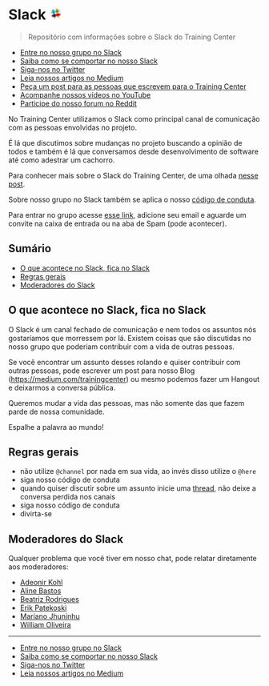 # Slack <a href="https://ctgroups.herokuapp.com/" title="Acesse nosso Slack" target="_blank"><img src="/img/Slack.png" alt="Acesse nosso Slack" width="25px"></a>

> Repositório com informações sobre o Slack do Training Center

<ul>
  <li><a href="https://ctgroups.herokuapp.com/" target="_blank" title="Entre no nosso grupo no Slack">Entre no nosso grupo no Slack</a></li>
  <li><a href="https://medium.com/trainingcenter/como-se-comportar-no-slack-do-training-center-a3715fb7c00f" target="_blank" title="Saiba como se comportar no nosso Slack">Saiba como se comportar no nosso Slack</a></li>
  <li><a href="https://twitter.com/trainingcentr" target="_blank" title="Siga-nos no Twitter">Siga-nos no Twitter</a></li>
  <li><a href="https://medium.com/trainingcenter" target="_blank" title="Leia nossos artigos no Medium">Leia nossos artigos no Medium</a></li>
  <li><a href="bitly.com/quero-post-no-training-center" target="_blank" title="Peça um post para as pessoas que escrevem para o Training Center">Peça um post para as pessoas que escrevem para o Training Center</a></li>
  <li><a href="https://www.youtube.com/c/TrainingCenterChannel" target="_blank" title="Acompanhe nossos vídeos no YouTube">Acompanhe nossos vídeos no YouTube</a></li>
  <li><a href="https://www.reddit.com/r/trainingcentr/" target="_blank" title="Participe do nosso forum no Reddit">Participe do nosso forum no Reddit</a></li>
</ul>

No Training Center utilizamos o Slack como principal canal de comunicação com as pessoas envolvidas no projeto.

É lá que discutimos sobre mudanças no projeto buscando a opinião de todos e também é lá que conversamos desde desenvolvimento de software até como adestrar um cachorro.

Para conhecer mais sobre o Slack do Training Center, de uma olhada [nesse post](https://medium.com/trainingcenter/como-se-comportar-no-slack-do-training-center-a3715fb7c00f).

Sobre nosso grupo no Slack também se aplica o nosso [código de conduta](https://github.com/training-center/sobre/blob/master/CONDUCT.md).

Para entrar no grupo acesse [esse link](https://ctgroups.herokuapp.com/), adicione seu email e aguarde um convite na caixa de entrada ou na aba de Spam (pode acontecer).

## Sumário

* [O que acontece no Slack, fica no Slack](#o-que-acontece-no-slack-fica-no-slack)
* [Regras gerais](#regras-gerais)
* [Moderadores do Slack](#moderadores-do-slack)

## O que acontece no Slack, fica no Slack

O Slack é um canal fechado de comunicação e nem todos os assuntos nós gostaríamos que morressem por lá. Existem coisas que são discutidas no nosso grupo que poderiam contribuir com a vida de outras pessoas.

Se você encontrar um assunto desses rolando e quiser contribuir com outras pessoas, pode escrever um post para nosso Blog (https://medium.com/trainingcenter) ou mesmo podemos fazer um Hangout e deixarmos a conversa pública.

Queremos mudar a vida das pessoas, mas não somente das que fazem parde de nossa comunidade.

Espalhe a palavra ao mundo!

## Regras gerais

- não utilize `@channel` por nada em sua vida, ao invés disso utilize o `@here`
- siga nosso código de conduta
- quando quiser discutir sobre um assunto inicie uma [thread](https://slackhq.com/threaded-messaging-comes-to-slack-417ffba054bd), não deixe a conversa perdida nos canais
- siga nosso código de conduta
- divirta-se

## Moderadores do Slack

Qualquer problema que você tiver em nosso chat, pode relatar diretamente aos moderadores:

- [Adeonir Kohl](https://github.com/adeonir)
- [Aline Bastos](https://github.com/alinebastos)
- [Beatriz Rodrigues](https://github.com/biavilasb)
- [Erik Patekoski](https://github.com/patota)
- [Mariano Jhuninhu](https://github.com/MarianoJhuninhu)
- [William Oliveira](https://github.com/woliveiras)

---

<ul>
  <li><a href="https://ctgroups.herokuapp.com/" target="_blank" title="Entre no nosso grupo no Slack">Entre no nosso grupo no Slack</a></li>
  <li><a href="https://medium.com/trainingcenter/como-se-comportar-no-slack-do-training-center-a3715fb7c00f" target="_blank" title="Saiba como se comportar no nosso Slack">Saiba como se comportar no nosso Slack</a></li>
  <li><a href="https://twitter.com/trainingcentr" target="_blank" title="Siga-nos no Twitter">Siga-nos no Twitter</a></li>
  <li><a href="https://medium.com/trainingcenter" target="_blank" title="Leia nossos artigos no Medium">Leia nossos artigos no Medium</a></li>
</ul>
